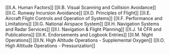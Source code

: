 
[[II.A. Human Factors]] 
[[II.B. Visual Scanning and Collision Avoidance]]
[[II.C. Runway Incursion Avoidance]]
[[II.D. Principles of Flight]]
[[II.E. Aircraft Flight Controls and Operation of Systems]] 
[[II.F. Performance and Limitations]]
[[II.G. National Airspace System]] 
[[II.H. Navigation Systems and Radar Services]] 
[[II.I. Navigation & Flight Planning]]
[[II.J. 14 CFR and Publications]]
[[II.K. Endorsements and Logbook Entries]]
[[II.M. Night Operations]] 
[[II.N. High Altitude Operations - Supplemental Oxygen]] 
[[II.O. High Altitude Operations - Pressurization]]